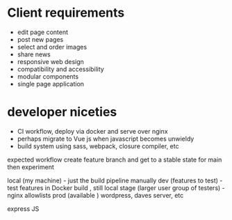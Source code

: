 # Client requirements

- edit page content
- post new pages
- select and order images
- share news
- responsive web design
- compatibility and accessibility
- modular components
- single page application

# developer niceties

- CI workflow, deploy via docker and serve over nginx
- perhaps migrate to Vue js when javascript becomes unwieldy
- build system using sass, webpack, closure compiler, etc

expected workflow
create feature branch and
get to a stable state for main then experiment

local (my machine) - just the build pipeline manually
dev (features to test) - test features in Docker build , still local
stage (larger user group of testers) - nginx allowlists
prod (available ) wordpress, daves server, etc

express JS